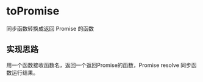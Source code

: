 # toPromise

同步函数转换成返回 Promise 的函数

## 实现思路

用一个函数接收函数名，返回一个返回Promise的函数，Promise resolve 同步函数运行结果。

